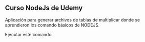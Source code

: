 ## Curso NodeJs de Udemy ##

Aplicación para generar archivos de tablas de multiplicar donde se
aprendieron los comando básicos de NODEJS.

Ejecutar este comando

